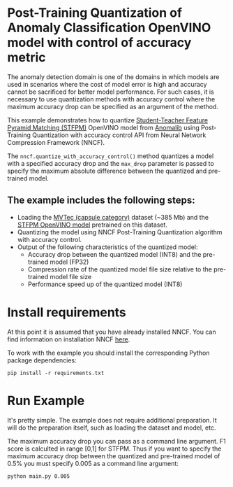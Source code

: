 # Post-Training Quantization of Anomaly Classification OpenVINO model with control of accuracy metric

The anomaly detection domain is one of the domains in which models are used in scenarios where the cost of model error is high and accuracy cannot be sacrificed for better model performance. For such cases, it is necessary to use quantization methods with accuracy control where the maximum accuracy drop can be specified as an argument of the method.

This example demonstrates how to quantize [Student-Teacher Feature Pyramid Matching (STFPM)](https://huggingface.co/alexsu52/stfpm_mvtec_capsule) OpenVINO model from [Anomalib](https://github.com/openvinotoolkit/anomalib) using Post-Training Quantization with accuracy control API from Neural Network Compression Framework (NNCF).

The `nncf.quantize_with_accuracy_control()` method quantizes a model with a specified accuracy drop and the `max_drop` parameter is passed to specify the maximum absolute difference between the quantized and pre-trained model.

The example includes the following steps:
-
- Loading the [MVTec (capsule category)](https://www.mvtec.com/company/research/datasets/mvtec-ad) dataset (~385 Mb) and the [STFPM OpenVINO model](https://huggingface.co/alexsu52/stfpm_mvtec_capsule) pretrained on this dataset.
- Quantizing the model using NNCF Post-Training Quantization algorithm with accuracy control.
- Output of the following characteristics of the quantized model:
    - Accuracy drop between the quantized model (INT8) and the pre-trained model (FP32)
    - Compression rate of the quantized model file size relative to the pre-trained model file size
    - Performance speed up of the quantized model (INT8)

# Install requirements
At this point it is assumed that you have already installed NNCF. You can find information on installation NNCF [here](https://github.com/openvinotoolkit/nncf#user-content-installation).

To work with the example you should install the corresponding Python package dependencies:
```
pip install -r requirements.txt
```

# Run Example
It's pretty simple. The example does not require additional preparation. It will do the preparation itself, such as loading the dataset and model, etc.

The maximum accuracy drop you can pass as a command line argument. F1 score is calculted in range [0,1] for STFPM. Thus if you want to specify the maximum accuracy drop between the quantized and pre-trained model of 0.5% you must specify 0.005 as a command line argument:

```
python main.py 0.005
```